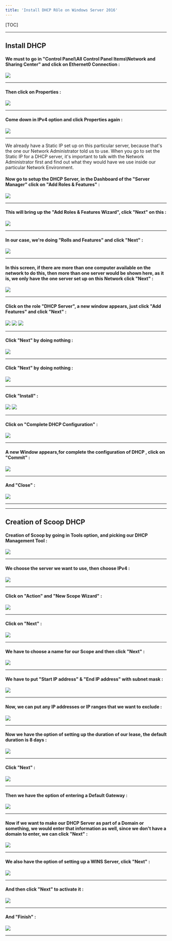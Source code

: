 ```yaml
---
title: 'Install DHCP Rôle on Windows Server 2016'
---
```


[TOC]

---
## Install DHCP 

#### We must to go in **"Control Panel\All Control Panel Items\Network and Sharing Center"** and click on **Ethernet0** Connection :

![](Network1.png)

---
#### Then click on **Properties** :

![](Network2.png)

---
#### Come down in **IPv4 option** and click **Properties** again  :

![](Network3.png)

---
We already have a Static IP set up on this particular server, because that's the one our Network Administrator told us to use. When you go to set the Static IP for a DHCP server, it's important to talk with the Network Administrator first and find out what they would have we use inside our particular Network Environment.

#### Now go to setup the **DHCP Server**, in the Dashboard of the **"Server Manager"** click on **"Add Roles & Features"** :

![](01-Server-Manager.png)

---
#### This will bring up the **"Add Roles & Features Wizard"**, click **"Next"** on this :

![](DHCP1.png)

---
#### In our case, we're doing **"Rolls and Features"** and click **"Next"** :

![](DHCP3.png)

---
#### In this screen, if there are more than one computer available on the network to do this, then more than one server would be shown here, as it is, we only have the one server set up on this Network click **"Next"** :

![](DHCP3-1.png)

---
#### Click on the role **"DHCP Server"**, a new window appears, just click **"Add Features"** and click **"Next"** :

![](DHCP4.png)
![](DHCP5.png)
![](DHCP6.png)

---
#### Click **"Next"** by doing nothing :

![](DHCP7.png)

---
#### Click **"Next"** by doing nothing :

![](DHCP8.png)

---
#### Click **"Install"** :

![](DHCP9.png)
![](DHCP10.png)

---
#### Click on **"Complete DHCP Configuration"** :

![](DHCP10-1.png)

---
#### A new Window appears,for complete the configuration of DHCP , click on **"Commit"** :

![](DHCP11.png)

---
#### And **"Close"** :

![](DHCP12.png)

---
---

## Creation of Scoop DHCP 

#### Creation of Scoop by going in Tools option, and picking our **DHCP Management Tool** :

![](DHCP14.png)

---
#### We choose the server we want to use, then choose **IPv4** :

![](DHCP14-1.png)

---
#### Click on **"Action"** and **"New Scope Wizard"** :

![](DHCP15.png)

---
#### Click on **"Next"** :

![](DHCP16.png)

---
#### We have to choose a name for our Scope and then click **"Next"** :

![](DHCP17.png)

---
#### We have to put **"Start IP address"** & **"End IP address"** with subnet mask :

![](DHCP18.png)

---
#### Now, we can put any IP addresses or IP ranges that we want to exclude :

![](DHCP19.png)

---
#### Now we have the option of setting up the duration of our lease, the default duration is 8 days :

![](DHCP20.png)

---
#### Click **"Next"** :

![](DHCP21.png)

---
#### Then we have the option of entering a **Default Gateway** :

![](DHCP22.png)

---
#### Now if we want to make our **DHCP Server** as part of a Domain or something, we would enter that information as well, since we don't have a domain to enter, we can click **"Next"** :

![](DHCP23.png)

---
#### We also have the option of setting up a **WINS Server**, click **"Next"** :

![](DHCP24.png)

---
#### And then click **"Next"** to activate it :

![](DHCP25.png)

---
#### And **"Finish"** :

![](DHCP26.png)

---
